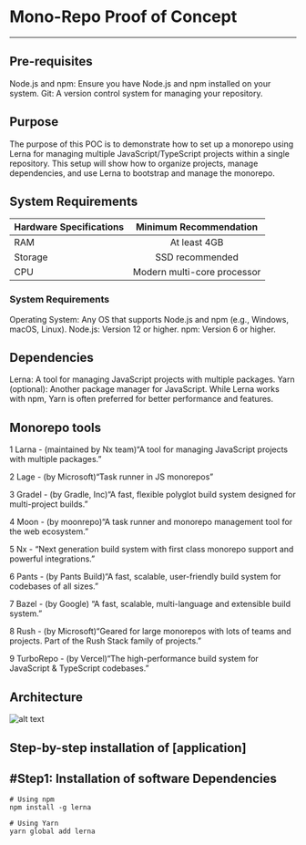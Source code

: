 # Mono-Repo Proof of Concept

***

## Pre-requisites
Node.js and npm: Ensure you have Node.js and npm installed on your system.
Git: A version control system for managing your repository.

## Purpose
The purpose of this POC is to demonstrate how to set up a monorepo using Lerna for managing multiple JavaScript/TypeScript projects within a single repository. This setup will show how to organize projects, manage dependencies, and use Lerna to bootstrap and manage the monorepo.

## System Requirements
| Hardware Specifications        | Minimum Recommendation           |
| ------------- |:-------------:|
| RAM      | At least 4GB |
| Storage      | SSD recommended     |
| CPU | Modern multi-core processor     |

 ### System Requirements
  Operating System: Any OS that supports Node.js and npm (e.g., Windows, macOS, Linux).
  Node.js: Version 12 or higher.
  npm: Version 6 or higher.

## Dependencies
Lerna: A tool for managing JavaScript projects with multiple packages.
Yarn (optional): Another package manager for JavaScript. While Lerna works with npm, Yarn is often preferred for better performance and features.
## Monorepo tools
1 Larna   - (maintained by Nx team)“A tool for managing JavaScript projects with multiple packages.” 

2 Lage  -  (by Microsoft)“Task runner in JS monorepos”

3 Gradel  -  (by Gradle, Inc)“A fast, flexible polyglot build system designed for multi-project builds.”

4 Moon  - (by moonrepo)“A task runner and monorepo management tool for the web ecosystem.”

5 Nx    - “Next generation build system with first class monorepo support and powerful integrations.” 

6 Pants  - (by Pants Build)“A fast, scalable, user-friendly build system for codebases of all sizes.”

7 Bazel - (by Google) “A fast, scalable, multi-language and extensible build system.”

8 Rush  - (by Microsoft)“Geared for large monorepos with lots of teams and projects. Part of the Rush Stack family of projects.”

9 TurboRepo - (by Vercel)“The high-performance build system for JavaScript & TypeScript codebases.”


## Architecture
![alt text](https://miro.medium.com/v2/resize:fit:1048/1*h9lrC03W_fu-fAx20KOHSg.png)

## Step-by-step installation of [application]

## #Step1: Installation of software Dependencies
```
# Using npm
npm install -g lerna

# Using Yarn
yarn global add lerna

```








